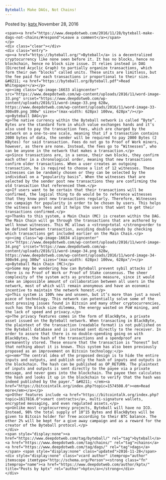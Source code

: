 ```yaml
---
Byteball: Make DAGs, Not Chains!
---
```

<article class="post-listing post-16632 post type-post status-publish format-standard has-post-thumbnail hentry category-deepdot-news tag-byteball tag-chains tag-dags">
    <div class="post-inner">
        <span>Posted by: <a href="https://www.deepdotweb.com/author/kptx/" title="">kptx </a></span>
    <span>November 28, 2016</span>
    
    <span><a href="https://www.deepdotweb.com/2016/11/28/byteball-make-dags-not-chains/#respond">Leave a comment</a></span>
    </p>
    <div class="clear"></div>
    <div class="entry">
    <p><a href="https://byteball.org/">Byteball</a> is a decentralized cryptocurrency like none seen before it. It has no blocks, hence no blockchain, hence no block size issue. It relies instead in DAG (Directed Acyclic Graph) to partially organize transactions, which form their own “blocks” called units. These units are limitless, but the fee paid for each transactions ir proportional to their size. &#8211; <a href="https://byteball.org/Byteball.pdf">Read Whitepaper</a></p>
    <p><img class="wp-image-16633 aligncenter" src="https://www.deepdotweb.com/wp-content/uploads/2016/11/word-image-33.png" srcset="https://www.deepdotweb.com/wp-content/uploads/2016/11/word-image-33.png 628w, https://www.deepdotweb.com/wp-content/uploads/2016/11/word-image-33-300x89.png 300w" sizes="(max-width: 628px) 100vw, 628px"/></p>
    <p>Byteball DAG</p>
    <p>The native currency within the Byteball network is called “Byte”. Bytes are the standard form in which value exchanges hands and it’s also used to pay the transaction fees, which are charged by the network on a one-to-one scale, meaning that if a transaction contains 2000 bytes of data, the sender will be required to pay 2000 Bytes (2 KBytes) for said transaction. Fees do not go to Proof of Work miners, however, as there are none. Instead, the fees go to “Witnesses”, who can be anyone in the network that makes a transaction.</p>
    <p>Since transactions are, in a sense, their own blocks, they confirm each other in a chronological order, meaning that new transactions confirm older transactions. When a user creates an outgoing transaction, he is required to choose a list of 12 witnesses. These witnesses can be randomly chosen or they can be selected by the individual on a “popularity basis”. When the witnesses that are selected by the sender post new transactions they are confirming the old transaction that referenced them.</p>
    <p>If users want to be certain that their transactions will be confirmed, the logical thing to do would be to reference witnesses that they know post new transactions regularly. Therefore, Witnesses can campaign for popularity in order to be chosen by users. This helps the witness earn fees and it helps the users that want to get their transactions confirmed.</p>
    <p>Thanks to this system, a Main Chain (MC) is createn within the DAG. The Main Chain will go through the transactions that are authored by well known witnesses. This MC allows a <strong>total </strong>order to be defined between transaction, avoiding double-spends by checking which transactions get included earlier on the Main Chain.</p>
    <p><img class="wp-image-16634 aligncenter" src="https://www.deepdotweb.com/wp-content/uploads/2016/11/word-image-34.png" srcset="https://www.deepdotweb.com/wp-content/uploads/2016/11/word-image-34.png 628w, https://www.deepdotweb.com/wp-content/uploads/2016/11/word-image-34-300x94.png 300w" sizes="(max-width: 628px) 100vw, 628px"/></p>
    <p>Byteball Main Chain (MC)</p>
    <p>Some may be wondering how can Byteball prevent sybil attacks if there is no Proof of Work or Proof of Stake consensus. The sheer complexity of the system acts as protection measure, since it would take an impossible amount of collaboration between all users in the network, most of which will remain anonymous and have an economic incentive to maintain the network honest.</p>
    <p>This system is 100% new and unseen, but it’s more than just a novel piece of technology. This network can potentially solve some of the most pressing issues found in Bitcoin and many other cryptocurrencies, such has the block size dilemma, the energy wasted on PoW mining, and the lack of speed and privacy.</p>
    <p>The privacy features comes in the form of BlackByte, a private asset issued on the Byteball network. When transacting in BlackByte, the plaintext of the transaction (readable format) is not published on the Byteball database and is instead sent directly to the receiver. In order to assure that there is no double-spending going on with BlackBytes, the hash of the transactions and a spendproof are permanently stored. These ensure that the transaction is “honest” but that nothing about it is known. This system has also been previously proposed as an improvement on Bitcoin technology:</p>
    <p><em>“The central idea of the proposed design is to hide the entire inputs and outputs, and publish only the hash of inputs and outputs in the blockchain. The hash can be published as OP_RETURN. The plaintext of inputs and outputs is sent directly to the payee via a private message, and never goes into the blockchain. The payee then calculates the hash and looks it up in the blockchain to verify that the hash was indeed published by the payer.” &#8211; </em><a href="https://bitcointalk.org/index.php?topic=1574508.0"><em>Read more</em></a></p>
    <p>Other features include <a href="https://bitcointalk.org/index.php?topic=1617816.0">smart contracts</a>, multi-signature wallets, encrypted messaging, and even regulated assets.</p>
    <p>Unlike most cryptocurrency projects, Byteball will have no ICO. Instead, 98% the total supply of 10^15 Bytes and BlackBytes will be given to Bitcoin holder for free according to their BTC balance. The other 2% will be kept for a give away campaign and as a reward for the creator of the Byteball protocol.</p>
    </div>
    <span style="display:none"><a href="https://www.deepdotweb.com/tag/byteball/" rel="tag">byteball</a> <a href="https://www.deepdotweb.com/tag/chains/" rel="tag">chains</a> <a href="https://www.deepdotweb.com/tag/dags/" rel="tag">dags</a></span> <span style="display:none" class="updated">2016-11-28</span>
    <div style="display:none" class="vcard author" itemprop="author" itemscope itemtype="http://schema.org/Person"><strong class="fn" itemprop="name"><a href="https://www.deepdotweb.com/author/kptx/" title="Posts by kptx" rel="author">kptx</a></strong></div>
    </div>
</article>

